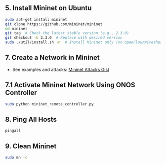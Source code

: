 ## 5. Install Mininet on Ubuntu

```bash
sudo apt-get install mininet
git clone https://github.com/mininet/mininet
cd mininet
git tag  # Check the latest stable version (e.g., 2.3.0)
git checkout -b 2.3.0  # Replace with desired version
sudo ./util/install.sh -n  # Install Mininet only (no OpenFlow/Wireshark)
```

## 7. Create a Network in Mininet

- See examples and attacks: [Mininet Attacks Gist](https://gist.github.com/anselmobattis)

## 7.1 Activate Mininet Network Using ONOS Controller

```bash
sudo python mininet_remote_controller.py
```

## 8. Ping All Hosts

```bash
pingall
```

## 9. Clean Mininet

```bash
sudo mn -c
```
